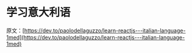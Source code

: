 # 学习意大利语

原文：[https://dev.to/paolodellaguzzo/learn-reactjs---italian-language-1med](https://dev.to/paolodellaguzzo/learn-reactjs---italian-language-1med)